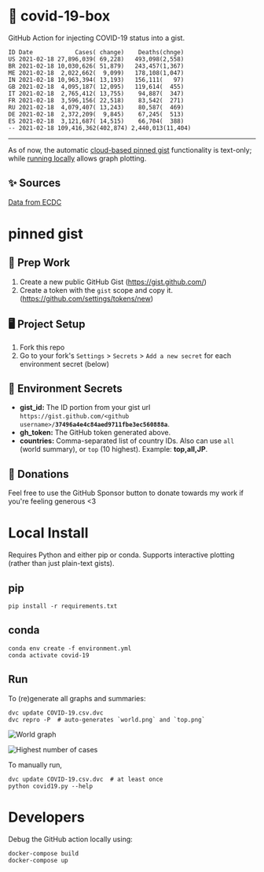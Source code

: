 # 🏥 covid-19-box

GitHub Action for injecting COVID-19 status into a gist.

```
ID Date            Cases( change)    Deaths(chnge)
US 2021-02-18 27,896,039( 69,228)   493,098(2,558)
BR 2021-02-18 10,030,626( 51,879)   243,457(1,367)
ME 2021-02-18  2,022,662(  9,099)   178,108(1,047)
IN 2021-02-18 10,963,394( 13,193)   156,111(   97)
GB 2021-02-18  4,095,187( 12,095)   119,614(  455)
IT 2021-02-18  2,765,412( 13,755)    94,887(  347)
FR 2021-02-18  3,596,156( 22,518)    83,542(  271)
RU 2021-02-18  4,079,407( 13,243)    80,587(  469)
DE 2021-02-18  2,372,209(  9,845)    67,245(  513)
ES 2021-02-18  3,121,687( 14,515)    66,704(  388)
-- 2021-02-18 109,416,362(402,874) 2,440,013(11,404)
```

---

As of now, the automatic [cloud-based pinned gist](#pinned-gist) functionality is text-only;
while [running locally](#local-install) allows graph plotting.

## ✨ Sources

[Data from ECDC](https://www.ecdc.europa.eu/en/publications-data/download-todays-data-geographic-distribution-covid-19-cases-worldwide)

# pinned gist

## 🎒 Prep Work
1. Create a new public GitHub Gist (https://gist.github.com/)
1. Create a token with the `gist` scope and copy it. (https://github.com/settings/tokens/new)

## 🖥 Project Setup
1. Fork this repo
1. Go to your fork's `Settings` > `Secrets` > `Add a new secret` for each environment secret (below)

## 🤫 Environment Secrets
- **gist_id:** The ID portion from your gist url `https://gist.github.com/<github username>/`**`37496a4e4c84aed9711fbe3ec560888a`**.
- **gh_token:** The GitHub token generated above.
- **countries:** Comma-separated list of country IDs. Also can use `all` (world summary), or `top` (10 highest). Example: **top,all,JP**.

## 💸 Donations

Feel free to use the GitHub Sponsor button to donate towards my work if you're feeling generous <3

# Local Install

Requires Python and either pip or conda. Supports interactive plotting (rather than just plain-text gists).

## pip

```
pip install -r requirements.txt
```

## conda

```
conda env create -f environment.yml
conda activate covid-19
```

## Run

To (re)generate all graphs and summaries:

```
dvc update COVID-19.csv.dvc
dvc repro -P  # auto-generates `world.png` and `top.png`
```

![World graph](world.png)

![Highest number of cases](top.png)

To manually run,

```
dvc update COVID-19.csv.dvc  # at least once
python covid19.py --help
```

# Developers

Debug the GitHub action locally using:

```
docker-compose build
docker-compose up
```
